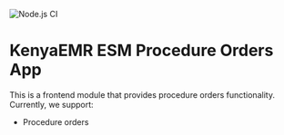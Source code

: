 ![Node.js CI](https://github.com/palladiumkenya/kenyaemr-esm-3.x/workflows/Node.js%20CI/badge.svg)

# KenyaEMR ESM Procedure Orders App

This is a frontend module that provides procedure orders functionality. Currently, we support:

- Procedure orders

